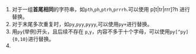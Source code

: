 1. 对于一组**首尾相同**的字符串，如`pth`,`ph`,`ptrh`,`prrrh`.可以使用 p[t|tr|rrr]?h 进行替换。
2. 对于末尾多次重复时，如`py`,`pyy`,`pyyy`,可以使用`py+`进行替换。
3. 用`py`(举例)开头，且后续不存在 `p`,`y`，内容不多于十个字母，可以使用`py[^py]{0,10}`进行替换。
4. 
<!--stackedit_data:
eyJoaXN0b3J5IjpbLTExOTM4ODMwNF19
-->